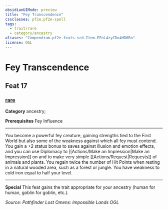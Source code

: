 ```yaml
---
obsidianUIMode: preview
title: "Fey Transcendence"
cssclasses: pf2e,pf2e-spell
tags:
  - trait/rare
  - category/ancestry
aliases: "Compendium.pf2e.feats-srd.Item.EEnL4zyCDo4HD6Rn"
license: OGL
---
```

# Fey Transcendence
## Feat 17
### [rare](rare "Rare Rarity Trait")

**Category** ancestry; 



**Prerequisites** Fey Influence
* * *
You become a powerful fey creature, gaining strengths tied to the First World but also some of the weakness against which all fey must contend. You gain a +2 status bonus to saves against illusion and emotion effects, and you can use Diplomacy to [[Actions/Make an Impression|Make an Impression]] on and to make very simple [[Actions/Request|Requests]] of animals and plants. You regain twice the number of Hit Points when resting in a natural wooded area, such as a forest or jungle. You have weakness to cold iron equal to half your level.

* * *

**Special** This feat gains the trait appropriate for your ancestry (human for human, goblin for goblin, etc.).

*Source: Pathfinder Lost Omens: Impossible Lands*
*OGL*